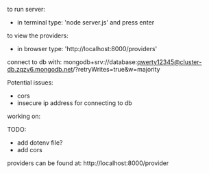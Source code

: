 to run server:

- in terminal type: 'node server.js' and press enter

to view the providers:

- in browser type: 'http://localhost:8000/providers'

connect to db with:
mongodb+srv://database:qwerty12345@cluster-db.zqzv6.mongodb.net/?retryWrites=true&w=majority

Potential issues:

- cors
- insecure ip address for connecting to db

working on:

TODO:

- add dotenv file?
- add cors

providers can be found at:
http://localhost:8000/provider
